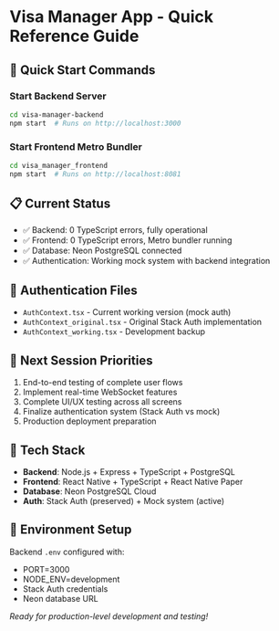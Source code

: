 # Visa Manager App - Quick Reference Guide

## 🚀 Quick Start Commands

### Start Backend Server

```bash
cd visa-manager-backend
npm start  # Runs on http://localhost:3000
```

### Start Frontend Metro Bundler  

```bash
cd visa_manager_frontend
npm start  # Runs on http://localhost:8081
```

## 📋 Current Status

- ✅ Backend: 0 TypeScript errors, fully operational
- ✅ Frontend: 0 TypeScript errors, Metro bundler running
- ✅ Database: Neon PostgreSQL connected
- ✅ Authentication: Working mock system with backend integration

## 🔐 Authentication Files

- `AuthContext.tsx` - Current working version (mock auth)
- `AuthContext_original.tsx` - Original Stack Auth implementation
- `AuthContext_working.tsx` - Development backup

## 🎯 Next Session Priorities

1. End-to-end testing of complete user flows
2. Implement real-time WebSocket features
3. Complete UI/UX testing across all screens
4. Finalize authentication system (Stack Auth vs mock)
5. Production deployment preparation

## 📱 Tech Stack

- **Backend**: Node.js + Express + TypeScript + PostgreSQL
- **Frontend**: React Native + TypeScript + React Native Paper
- **Database**: Neon PostgreSQL Cloud
- **Auth**: Stack Auth (preserved) + Mock system (active)

## 🔧 Environment Setup

Backend `.env` configured with:

- PORT=3000
- NODE_ENV=development  
- Stack Auth credentials
- Neon database URL

*Ready for production-level development and testing!*
